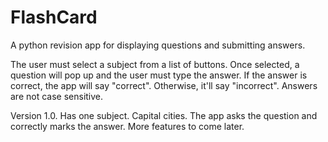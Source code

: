 # FlashCard
A python revision app for displaying questions and submitting answers.

The user must select a subject from a list of buttons. Once selected, a question will pop up and the user must type the answer.
If the answer is correct, the app will say "correct". Otherwise, it'll say "incorrect".
Answers are not case sensitive.


Version 1.0. Has one subject. Capital cities. The app asks the question and correctly marks the answer.
More features to come later. 
